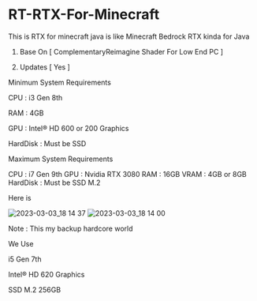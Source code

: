 # RT-RTX-For-Minecraft

This is RTX for minecraft java
is like Minecraft Bedrock RTX kinda
for Java

1. Base On [ ComplementaryReimagine Shader For Low End PC ]

2. Updates [ Yes ]

Minimum System Requirements

CPU : i3 Gen 8th

RAM : 4GB

GPU : Intel® HD 600 or 200 Graphics

HardDisk : Must be SSD

Maximum System Requirements

CPU : i7 Gen 9th
GPU : Nvidia RTX 3080
RAM : 16GB
VRAM : 4GB or 8GB
HardDisk : Must be SSD M.2

Here is 


![2023-03-03_18 14 37](https://user-images.githubusercontent.com/124361641/222871669-d5878e7a-b858-4c40-8ae2-85a2715a9c32.png)
![2023-03-03_18 14 00](https://user-images.githubusercontent.com/124361641/222871681-67418921-d7ed-4d20-b560-67b1352cfeeb.png)

Note : This my backup hardcore world

We Use 

i5 Gen 7th

Intel® HD 620 Graphics

SSD M.2 256GB
